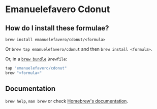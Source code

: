 # Emanuelefavero Cdonut

## How do I install these formulae?

`brew install emanuelefavero/cdonut/<formula>`

Or `brew tap emanuelefavero/cdonut` and then `brew install <formula>`.

Or, in a [`brew bundle`](https://github.com/Homebrew/homebrew-bundle) `Brewfile`:

```ruby
tap "emanuelefavero/cdonut"
brew "<formula>"
```

## Documentation

`brew help`, `man brew` or check [Homebrew's documentation](https://docs.brew.sh).
